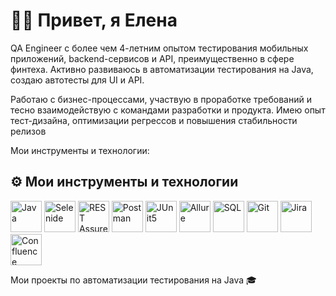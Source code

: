 
# 👩‍💻 Привет, я Елена

QA Engineer с более чем 4-летним опытом тестирования мобильных приложений, backend-сервисов и API, преимущественно в сфере финтеха. Активно развиваюсь в автоматизации тестирования на Java, создаю автотесты для UI и API.

Работаю с бизнес-процессами, участвую в проработке требований и тесно взаимодействую с командами разработки и продукта. Имею опыт тест-дизайна, оптимизации регрессов и повышения стабильности релизов

Мои инструменты и технологии:

## ⚙ Мои инструменты и технологии

<p align="left">
  <img src="https://cdn.jsdelivr.net/gh/devicons/devicon/icons/java/java-original.svg" alt="Java" width="50" height="50"/>
  <img src="https://raw.githubusercontent.com/simple-icons/simple-icons/develop/icons/selenide.svg" alt="Selenide" width="50" height="50"/>
  <img src="https://raw.githubusercontent.com/marketplace/rest-assured-logo/main/logo.png" alt="REST Assured" width="50" height="50"/>
  <img src="https://cdn.jsdelivr.net/gh/devicons/devicon/icons/postman/postman-icon.svg" alt="Postman" width="50" height="50"/>
  <img src="https://cdn.jsdelivr.net/gh/devicons/devicon/icons/junit/junit-original.svg" alt="JUnit5" width="50" height="50"/>
  <img src="https://raw.githubusercontent.com/simple-icons/simple-icons/develop/icons/allure.svg" alt="Allure" width="50" height="50"/>
  <img src="https://cdn.jsdelivr.net/gh/devicons/devicon/icons/mysql/mysql-original.svg" alt="SQL" width="50" height="50"/>
  <img src="https://cdn.jsdelivr.net/gh/devicons/devicon/icons/git/git-original.svg" alt="Git" width="50" height="50"/>
  <img src="https://cdn.jsdelivr.net/gh/devicons/devicon/icons/jira/jira-original.svg" alt="Jira" width="50" height="50"/>
  <img src="https://cdn.jsdelivr.net/gh/devicons/devicon/icons/confluence/confluence-original.svg" alt="Confluence" width="50" height="50"/>
</p>

Мои проекты по автоматизации тестирования на Java 🎓
